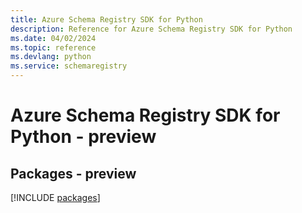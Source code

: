 ```yaml
---
title: Azure Schema Registry SDK for Python
description: Reference for Azure Schema Registry SDK for Python
ms.date: 04/02/2024
ms.topic: reference
ms.devlang: python
ms.service: schemaregistry
---
```

# Azure Schema Registry SDK for Python - preview
## Packages - preview
[!INCLUDE [packages](schema-registry-index.md)]